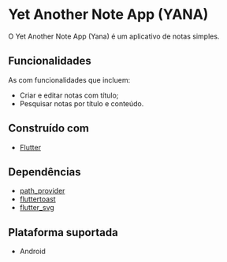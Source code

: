 # Yet Another Note App (YANA)

O Yet Another Note App (Yana) é um aplicativo de notas simples.

## Funcionalidades

As com funcionalidades que incluem:
 * Criar e editar notas com título;
 * Pesquisar notas por título e conteúdo.

## Construído com

 * [Flutter](https://docs.flutter.dev/)

## Dependências

 * [path_provider](https://pub.dev/packages/path_provider)
 * [fluttertoast](https://pub.dev/packages/fluttertoast)
 * [flutter_svg](https://pub.dev/packages/flutter_svg)

## Plataforma suportada

 * Android